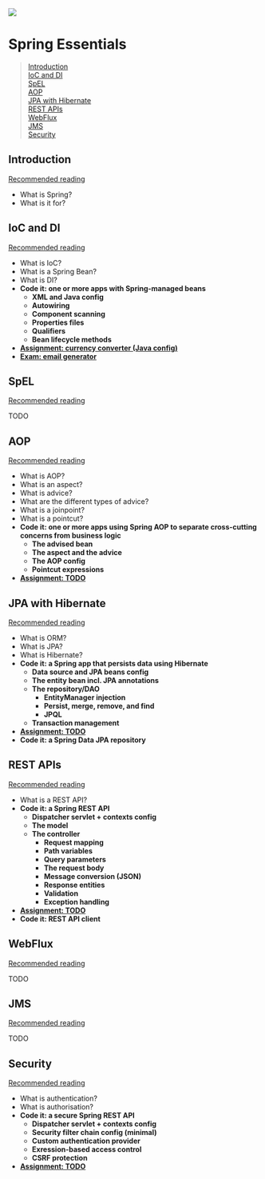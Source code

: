 <img src="https://github.com/stayahead-training/shared/blob/master/stayahead.png" />

# Spring Essentials

> [Introduction](#introduction)<br />
  [IoC and DI](#ioc-and-di)<br />
  [SpEL](#spel)<br />
  [AOP](#aop)<br />
  [JPA with Hibernate](#jpa-with-hibernate)<br />
  [REST APIs](#rest-apis)<br />
  [WebFlux](#webflux)<br />
  [JMS](#jms)<br />
  [Security](#security)

## Introduction

[Recommended reading](content/recommended-reading.md#introduction)

- What is Spring?
- What is it for?

## IoC and DI

[Recommended reading](content/recommended-reading.md#ioc-and-di)

- What is IoC?
- What is a Spring Bean?
- What is DI?
- **Code it: one or more apps with Spring-managed beans**
  - **XML and Java config**
  - **Autowiring**
  - **Component scanning**
  - **Properties files**
  - **Qualifiers**
  - **Bean lifecycle methods**
- **[Assignment: currency converter (Java config)](content/assignments/ioc-and-di/currency-converter-java-config)**
- **[Exam: email generator](content/exams/ioc-and-di/email-generator)**

## SpEL

[Recommended reading](content/recommended-reading.md#spel)

TODO

## AOP

[Recommended reading](content/recommended-reading.md#aop)

- What is AOP?
- What is an aspect?
- What is advice?
- What are the different types of advice?
- What is a joinpoint?
- What is a pointcut?
- **Code it: one or more apps using Spring AOP to separate cross-cutting concerns from business logic**
  - **The advised bean**
  - **The aspect and the advice**
  - **The AOP config**
  - **Pointcut expressions**
- **[Assignment: TODO](#)**

## JPA with Hibernate

[Recommended reading](content/recommended-reading.md#jpa-with-hibernate)

- What is ORM?
- What is JPA?
- What is Hibernate?
- **Code it: a Spring app that persists data using Hibernate**
  - **Data source and JPA beans config**
  - **The entity bean incl. JPA annotations**
  - **The repository/DAO**
    - **EntityManager injection**
    - **Persist, merge, remove, and find**
    - **JPQL**
  - **Transaction management**
- **[Assignment: TODO](#)**
- **Code it: a Spring Data JPA repository**

## REST APIs

[Recommended reading](content/recommended-reading.md#rest-apis)

- What is a REST API?
- **Code it: a Spring REST API**
  - **Dispatcher servlet + contexts config**
  - **The model**
  - **The controller**
    - **Request mapping**
    - **Path variables**
    - **Query parameters**
    - **The request body**
    - **Message conversion (JSON)**
    - **Response entities**
    - **Validation**
    - **Exception handling**
- **[Assignment: TODO](#)**
- **Code it: REST API client**

## WebFlux

[Recommended reading](content/recommended-reading.md#webflux)

TODO

## JMS

[Recommended reading](content/recommended-reading.md#jms)

TODO

## Security

[Recommended reading](content/recommended-reading.md#security)

- What is authentication?
- What is authorisation?
- **Code it: a secure Spring REST API**
  - **Dispatcher servlet + contexts config**
  - **Security filter chain config (minimal)**
  - **Custom authentication provider**
  - **Exression-based access control**
  - **CSRF protection**
- **[Assignment: TODO](#)**
